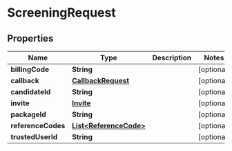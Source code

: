 
# ScreeningRequest

## Properties
Name | Type | Description | Notes
------------ | ------------- | ------------- | -------------
**billingCode** | **String** |  |  [optional]
**callback** | [**CallbackRequest**](CallbackRequest.md) |  |  [optional]
**candidateId** | **String** |  |  [optional]
**invite** | [**Invite**](Invite.md) |  |  [optional]
**packageId** | **String** |  |  [optional]
**referenceCodes** | [**List&lt;ReferenceCode&gt;**](ReferenceCode.md) |  |  [optional]
**trustedUserId** | **String** |  |  [optional]



